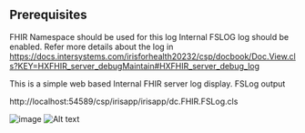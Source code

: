 ## Prerequisites
FHIR Namespace should be used for this log
Internal FSLOG log should be enabled. Refer more details about the log in https://docs.intersystems.com/irisforhealth20232/csp/docbook/Doc.View.cls?KEY=HXFHIR_server_debugMaintain#HXFHIR_server_debug_log

This is a simple web based Internal FHIR server log display.
FSLog output

http://localhost:54589/csp/irisapp/irisapp/dc.FHIR.FSLog.cls

![image](https://github.com/AshokThangavel/FSLog/assets/58914152/53afe6e4-7e09-4ef4-8a40-7aaab1f588f2)
![Alt text](<Screenshot 2023-09-24 132257.png>)